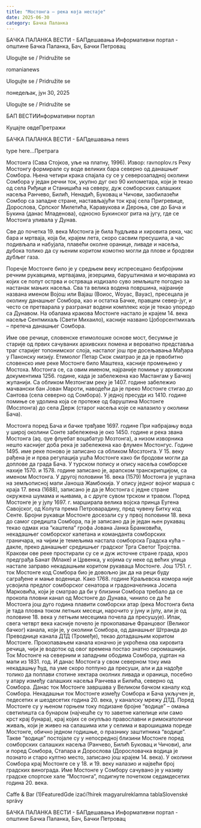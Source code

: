 ```yaml
---
title: "Мостонга – река која нестаје"
date: 2025-06-30
category: Бачка Паланка
---
```


БАЧКА ПАЛАНКА ВЕСТИ - БАПдешавања Информативни портал - општине Бачка Паланка, Бач, Бачки Петровац

Ulogujte se / Pridružite se

romanianews

Ulogujte se / Pridružite se

понедељак, јун 30, 2025

Ulogujte se / Pridružite se

БАП ВЕСТИИнформативни портал

Куцајте овдеПретражи

БАЧКА ПАЛАНКА ВЕСТИ - БАПдешавања news

type here...Претрага

Мостонга (Сава Стојков, уље на платну, 1996). Извор: ravnoplov.rs
            Реку Мостонгу формирале су воде великих бара северно од данашњег Сомбора. Њена четири крака спајала су се у северозападној околини Сомбора у један речни ток, укупно дуг око 90 километара, који је текао од села Риђице и Станишића на северу, дуж сомборских салашких насеља Ранчево, Билић, Ненадић, Буковац и Чичови, заобилазећи Сомбор са западне стране, настављајући ток крај села Пригревице, Дорослова, Српског Милетића, Каравукова и Дероња, све до Бача и Букина (данас Младенова), односно Букинског рита на југу, где се Мостонга уливала у Дунав.

Све до почетка 19. века Мостонга је била ћудљива и хировита река, час бара и мртваја, која би, крајем лета, скоро сасвим пресушила, а час подивљала и набујала, плавећи околне оранице, ливаде и насеља, дубока толико да су њеним коритом комотно могли да плове и бродови дубљег газа.


Поречје Мостонге било је у средњем веку испресецано безбројним речним рукавцима, мртвајама, језерцима, баруштинама и мочварама из којих се попут острва и острваца издизало суво земљиште погодно за настанак мањих насеља. Сва та велика водена површина, најраније названа именом Војош или Вајаш (Воиос, Wоyас, Ваyас), пресецала је околину данашњег Сомбора, као и остатка Бачке, правцем север-југ, и често се претварала у разгранат водени комплекс који је текао упоредо са Дунавом. На обалама кракова Мостонге настало је крајем 14. века насеље Сентмихаљ (Свети Михаило), касније названо Цоборсентмихаљ – претеча данашњег Сомбора.


Име ове речице, словенске етимолошке основе мост, бесумње је старије од првих сачуваних архивских помена и вероватно представља траг старијег топонимског слоја, насталог још пре досељавања Мађара у Панонску низију. Етимолог Петар Скок сматрао је да је првобитно словенско име реке Мостонге било Маштеха, касније промењено у Мостоха.
Мостонга се, са овим именом, најраније помиње у архивским документима 1256. године, када је забележена као Мастангам у Бачкој жупанији. Са обликом Мезтонгам реку је 1407. године забележио мачвански бан Јован Мароти, наводећи да је преко Мостонге стигао до Сантова (села северно од Сомбора). У једној пресуди из 1410. године помиње се удолина која се протеже од баруштина Мостонге (Мосзтонга) до села Держ (старог насеља које се налазило у околини Бача).


Мостонга поред Бача и бачке трвђаве 1697. године
При набрајању вода у широј околини Сонте забележена је око 1450. године и река звана Мостонга (аq. qуе флуебат воцабатур Мозтонга), а низом изворника нешто каснијег доба река је забележена као флумен Мостонгус. Године 1495. име реке поново је записано са обликом Мосзтонга. У 15. веку рађена је и прва регулација ушћа Мостонге како би бродови могли да доплове да града Бача. У турском попису и опису насеља сомборске нахије 1570. и 1578. године записано је, арапском транскрипцијом, са именом Мостонга. У другој половини 16. века (1579) Мостонга је уцртана на земљописној мапи Јаноша Жамбокија. У опису једног војног марша с краја 17. века (1688), записано је да је Мостонга с једне стране окружена шумама и њивама, а с друге сувом трском и травом. Поред Мостонге је у јулу 1697. г. марширала велика војска принца Еугена Савојског, од Колута према Петроварадину, пред чувену Битку код Сенте.
Бројни рукавци Мостонге досезали су у првој половини 18. века до самог средишта Сомбора, па је записано да је један њен рукавац текао одмах иза “каштела” грофа Јована Јанка Бранковића, некадашњег сомборског капетана и команданта сомборских граничара, на чијим је темељима настала сомборска Градска кућа – дакле, преко данашњег средишњег градског Трга Светог Тројства.
Кракови ове реке простирали су се и дуж источне стране града, кроз предграђа Банат (Млаке) и Црвенка, у којима су неке од већих улица настале заправо некадашњим коритом рукаваца Мостонге. Још 1751. г. ток Мостонге код Сомбора био је довољно јак да на реци буду саграђене и мање воденице. Како 1768. године Краљевска комора није усвојила предлог сомборског сенатора и градоначелника Јосипа Марковића, који је сматрао да би у близини Сомбора требало да се прокопа пловни канал од Мостонге до Дунава, чинило се да ће Мостонга још дуго година плавити сомборски атар (река Мостонга била је тада пловна током летњих месеци, нарочито у јуну и јулу, али је од половине 18. века у летњим месецима почела да пресушује).
Ипак, свега четврт века касније почело је прокопавање Францовог (Великог бачког) канала, који је, у околини Сомбора, од данашњег Штранда до Преводнице канала ДТД (Тромеђе), текао дотадашњим коритом Мостонге. Прокопавањем канала коначно је укроћена ова хировита речица, чији је водоток од овог времена постао знатно сиромашнији.
Ток Мостонге на северним и западним ободима Сомбора, уцртан на мапи из 1831. год.
И данас Мостонга у свом северном току има некадашњу ћуд, па уме скоро потпуно да пресуши, али и да надође толико да поплави стотине хектара околних ливада и ораница, посебно у атару између салашких насеља Ранчева и Билића, северно од Сомбора. Данас ток Мостонге завршава у Великом бачком каналу код Сомбора. Некадашњи ток Мостонге између Сомбора и Бача укључен је, педесетих и шездесетих година 20. века, у каналску мрежу ДТД.
Поред Мостонге су у њеном горњем току подизане бројне “водице” – омања светилишта са бунаром (најчешће су то заветне капелице или само крст крај бунара), крај којих се окупљао православни и римокатолички живаљ, који је живео на салашима или у селима и варошицама пореде Мостонге, обично једном годишње, о празнику заштитника “водице”. Такве “водице” постојале су у непосредној близини Мостонге поред сомборских салашких насеља (Ранчево, Билић Буковац и Чичови), али и поред Сомбора, Стапара и Дорослова (Дорословачка водица је познато и старо култно место, записано још крајем 14. века). У околини Сомбора крај Мостонге се у 18. и 19. веку налазио и највећи број градских винограда.
Име Мостонге у Сомбору сачувано је у називу градске спортске хале “Мостонга”, подигнуте почетком седамдесетих година 20. века.

Caffe & Bar (1)FeaturedGde izaći?hírek magyarulreklamna tablaSlovenské správy

БАЧКА ПАЛАНКА ВЕСТИ - БАПдешавања Информативни портал - општине Бачка Паланка, Бач, Бачки Петровац
